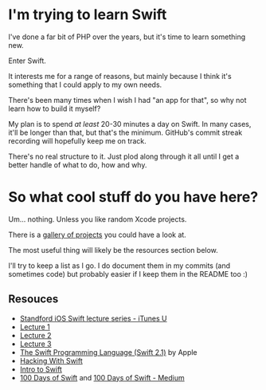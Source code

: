 # I'm trying to learn Swift

I've done a far bit of PHP over the years, but it's time to learn something new. 

Enter Swift.

It interests me for a range of reasons, but mainly because I think it's something that I could apply to my own needs.

There's been many times when I wish I had "an app for that", so why not learn how to build it myself?

My plan is to spend *at least* 20-30 minutes a day on Swift. In many cases, it'll be longer than that, but that's the minimum. GitHub's commit streak recording will hopefully keep me on track.

There's no real structure to it. Just plod along through it all until I get a better handle of what to do, how and why.

# So what cool stuff do you have here?

Um... nothing. Unless you like random Xcode projects. 

There is a [gallery of projects](../Gallery) you could have a look at.

The most useful thing will likely be the resources section below. 

I'll try to keep a list as I go. I do document them in my commits (and sometimes code) but probably easier if I keep them in the README too :)

## Resouces

* [Standford iOS Swift lecture series - iTunes U](https://itunes.apple.com/au/course/developing-ios-8-apps-swift/id961180099)
 * [Lecture 1](https://www.youtube.com/watch?v=GOEPVM5OzJk)
 * [Lecture 2](https://www.youtube.com/watch?v=QLJtT7eSykg)
 * [Lecture 3](https://www.youtube.com/watch?v=OJUsghbtbF8)
* [The Swift Programming Language (Swift 2.1)](https://itunes.apple.com/us/book/swift-programming-language/id881256329) by Apple
* [Hacking With Swift](https://www.hackingwithswift.com/)
 * [Intro to Swift](https://www.hackingwithswift.com/read/0/overview/)
* [100 Days of Swift](http://samvlu.com/) and [100 Days of Swift - Medium](https://medium.com/@samvlu/100-days-of-swift-736d45a19b63#.vr1m47wtf)
